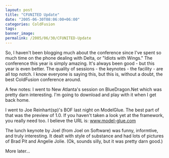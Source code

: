 ```yaml
---
layout: post
title: "CFUNITED Update"
date: "2005-06-30T08:06:00+06:00"
categories: ColdFusion 
tags: 
banner_image: 
permalink: /2005/06/30/CFUNITED-Update
---
```


So, I haven't been blogging much about the conference since I've spent so much time on the phone dealing with Delta, or "Idiots with Wings." The conference this year is simply amazing.  It's always been good - but this year is even better. The quality of sessions - the keynotes - the facility - are all top notch. I know everyone is saying this, but this is, without a doubt, the best ColdFusion conference around.

A few notes: I went to New Atlanta's session on BlueDragon.Net which was pretty darn interesting. I'm going to download and play with it when I get back home. 

I went to Joe Reinhart(sp)'s BOF last night on ModelGlue. The best part of that was the preview of 1.0. If you haven't taken a look yet at the framework, you really need too. I believe the URL is: www.model-glue.com

The lunch keynote by Joel (from Joel on Software) was funny, informtive, and truly interesting. It dealt with style of substance and had lots of pictures of Brad Pit and Angelie Jolie. (Ok, sounds silly, but it was pretty darn good.)

More later...